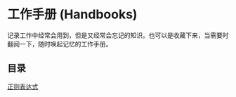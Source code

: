 # 工作手册 (Handbooks)

记录工作中经常会用到，但是又经常会忘记的知识。也可以是收藏下来，当需要时翻阅一下，随时唤起记忆的工作手册。

## 目录

[正则表达式](./regular_expressions_cheat_sheet.png)
